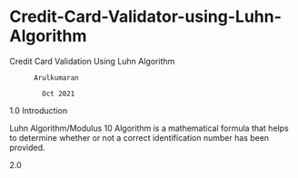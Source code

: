 # Credit-Card-Validator-using-Luhn-Algorithm

Credit Card Validation Using Luhn Algorithm
          
          Arulkumaran
            
            Oct 2021
           
   
            
1.0 Introduction

Luhn Algorithm/Modulus 10 Algorithm is a mathematical formula that helps to determine whether or not a correct identification number has been provided.

2.0
   
